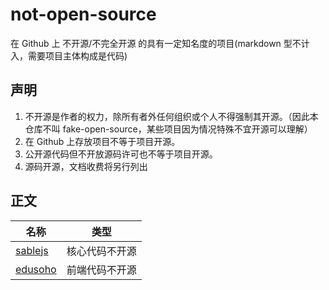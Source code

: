 # not-open-source

在 Github 上 不开源/不完全开源 的具有一定知名度的项目(markdown 型不计入，需要项目主体构成是代码)

## 声明

1. 不开源是作者的权力，除所有者外任何组织或个人不得强制其开源。（因此本仓库不叫 fake-open-source，某些项目因为情况特殊不宜开源可以理解）
2. 在 Github 上存放项目不等于项目开源。
3. 公开源代码但不开放源码许可也不等于项目开源。
4. 源码开源，文档收费将另行列出

## 正文

| 名称 | 类型 |
| - | - |
| [sablejs](https://github.com/sablejs/sablejs) | 核心代码不开源 |
| [edusoho](https://github.com/edusoho/edusoho) | 前端代码不开源 |
